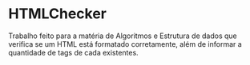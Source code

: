 # HTMLChecker


Trabalho feito para a matéria de Algoritmos e Estrutura de dados que verifica se um HTML está formatado corretamente, além de informar a quantidade de tags de cada existentes.
